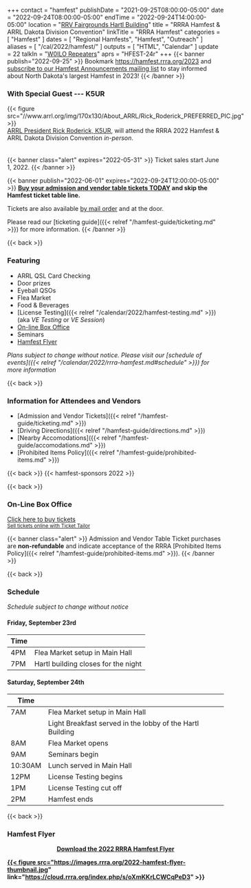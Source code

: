 +++
contact = "hamfest"
publishDate = "2021-09-25T08:00:00-05:00"
date = "2022-09-24T08:00:00-05:00"
endTime	 = "2022-09-24T14:00:00-05:00"
location = "[RRV Fairgrounds Hartl Building](/places/rrv-fairgrounds-hartl-building)"
title = "RRRA Hamfest & ARRL Dakota Division Convention"
linkTitle = "RRRA Hamfest"
categories = [ "Hamfest" ]
dates = [ "Regional Hamfests", "Hamfest", "Outreach" ]
aliases = [ "/cal/2022/hamfest/" ]
outputs = [ "HTML", "Calendar" ]
update = 22
talkIn = "[W0ILO Repeaters](/radios/)"
aprs = "HFEST-24r"
+++
{{< banner publish="2022-09-25" >}}
Bookmark https://hamfest.rrra.org/2023 and
[subscribe to our Hamfest Announcements mailing list](https://lists.rrra.org/mailman/listinfo/hamfest-announce)
to stay informed about North Dakota's largest Hamfest in 2023!
{{< /banner >}}

### With Special Guest --- K5UR

<div style="float:left;padding-right:1.4em;">
{{< figure src="//www.arrl.org/img/170x130/About_ARRL/Rick_Roderick_PREFERRED_PIC.jpg" >}}
</div>
<p style="clear;both;"></p>

[ARRL President Rick Roderick, K5UR](https://www.arrl.org/president),
will attend the RRRA 2022 Hamfest & ARRL Dakota Division Convention
*in-person*.

<p style="clear:both;padding-top:6px;"></p>

{{< banner class="alert" expires="2022-05-31" >}}
Ticket sales start June 1, 2022.
{{< /banner >}}

{{< banner publish="2022-06-01" expires="2022-09-24T12:00:00-05:00" >}}
**[Buy your admission and vendor table tickets TODAY](https://buytickets.at/redriverradioamateurs/700726/r/calendar-hamfest)
and skip the Hamfest ticket table line.**

Tickets are also available
[by mail order](https://cloud.rrra.org/index.php/s/4LSCD28maTmL7JT)
and at the door.

Please read our
[ticketing guide]({{< relref "/hamfest-guide/ticketing.md" >}})
for more information.
{{< /banner >}}

{{< back >}}
### Featuring

* ARRL QSL Card Checking
* Door prizes
* Eyeball QSOs
* Flea Market
* Food & Beverages
* [License Testing]({{< relref "/calendar/2022/hamfest-testing.md" >}}) (aka *VE Testing* or *VE Session*)
* [On-line Box Office](#on-line-box-office)
* Seminars
* [Hamfest Flyer](#hamfest-flyer)

*Plans subject to change without notice. Please visit our [schedule of events]({{< relref "/calendar/2022/rrra-hamfest.md#schedule" >}}) for more information*

{{< back >}}
### Information for Attendees and Vendors
* [Admission and Vendor Tickets]({{< relref "/hamfest-guide/ticketing.md" >}})
* [Driving Directions]({{< relref "/hamfest-guide/directions.md" >}})
* [Nearby Accomodations]({{< relref "/hamfest-guide/accomodations.md" >}})
* [Prohibited Items Policy]({{< relref "/hamfest-guide/prohibited-items.md" >}})

{{< back >}}
{{< hamfest-sponsors 2022 >}}

{{< back >}}
### On-Line Box Office

<!-- Ticket Tailor Widget. Paste this into your website where you want the
widget to appear. Do not change the code or the widget may not work properly.
-->
<div class="tt-widget"><div class="tt-widget-fallback"><p><a
href="https://www.tickettailor.com/all-tickets/redriverradioamateurs/?ref=website_widget"
target="_blank">Click here to buy tickets</a><br /><small><a
href="https://www.tickettailor.com?rf=wdg_99768"
class="tt-widget-powered">Sell tickets online with Ticket
Tailor</a></small></p></div><script
src="https://cdn.tickettailor.com/js/widgets/min/widget.js"
data-url="https://www.tickettailor.com/all-tickets/redriverradioamateurs/"
data-type="inline" data-inline-minimal="true" data-inline-show-logo="false"
data-inline-bg-fill="false" data-inline-inherit-ref-from-url-param=""
data-inline-ref="website_widget"></script></div>
<!-- End of Ticket Tailor Widget -->

{{< banner class="alert" >}}
Admission and Vendor Table Ticket purchases are **non-refundable** and indicate
acceptance of the RRRA
[Prohibited Items Policy]({{< relref "/hamfest-guide/prohibited-items.md" >}}).
{{< /banner >}}

{{< back >}}
### Schedule
*Schedule subject to change without notice*

#### Friday, September 23rd

Time |      |
-----|------|
4PM | Flea Market setup in Main Hall
7PM | Hartl building closes for the night

#### Saturday, September 24th

Time |      |
-----|------|
7AM | Flea Market setup in Main Hall
&nbsp; | Light Breakfast served in the lobby of the Hartl Building
8AM | Flea Market opens
9AM | Seminars begin
10:30AM | Lunch served in Main Hall
12PM | License Testing begins
1PM | License Testing cut off
2PM | Hamfest ends

<!--
{{< back >}}
### Seminars

*Seminars subject to change without notice*

Time | Subject | Presented by
-----|---------|-------------
TBD  | ARRL Update | ...
-->

{{< back >}}
### Hamfest Flyer

<div style="width:100%;text-align:center;">
<strong><a href="https://cloud.rrra.org/index.php/s/oXmKKrLCWCqPeD3">Download
the 2022 RRRA Hamfest Flyer</s>
</div>

{{< figure src="https://images.rrra.org/2022-hamfest-flyer-thumbnail.jpg" link="https://cloud.rrra.org/index.php/s/oXmKKrLCWCqPeD3" >}}

